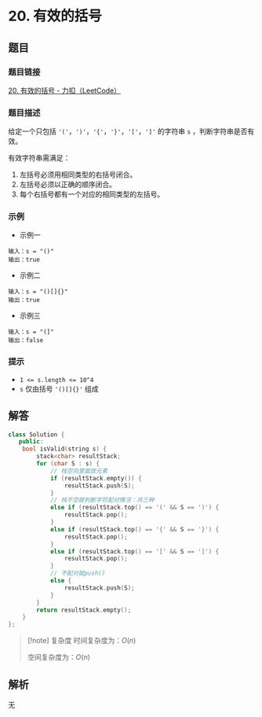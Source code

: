 # 20. 有效的括号
## 题目

### 题目链接
[20. 有效的括号 - 力扣（LeetCode）](https://leetcode.cn/problems/valid-parentheses/submissions/549900634/)

### 题目描述
给定一个只包括 `'('`，`')'`，`'{'`，`'}'`，`'['`，`']'` 的字符串 `s` ，判断字符串是否有效。

有效字符串需满足：

1. 左括号必须用相同类型的右括号闭合。
2. 左括号必须以正确的顺序闭合。
3. 每个右括号都有一个对应的相同类型的左括号。

### 示例
- 示例一
```text
输入：s = "()"
输出：true
```
- 示例二
```text
输入：s = "()[]{}"
输出：true
```
- 示例三
```text
输入：s = "(]"
输出：false
```

### 提示
- `1 <= s.length <= 10^4`
- `s` 仅由括号 `'()[]{}'` 组成

## 解答

```Cpp
class Solution {
   public:
    bool isValid(string s) {
        stack<char> resultStack;
        for (char S : s) {
            // 栈空向里面放元素
            if (resultStack.empty()) {
                resultStack.push(S);
            }
            // 栈不空就判断字符配对情况：共三种
            else if (resultStack.top() == '(' && S == ')') {
                resultStack.pop();
            }
            else if (resultStack.top() == '{' && S == '}') {
                resultStack.pop();
            }
            else if (resultStack.top() == '[' && S == ']') {
                resultStack.pop();
            }
            // 不配对就push()
            else {
                resultStack.push(S);
            }
        }
        return resultStack.empty();
    }
};
```

>[!note] 复杂度
>时间复杂度为：$O(n)$
>
>空间复杂度为：$O(n)$


## 解析

无
